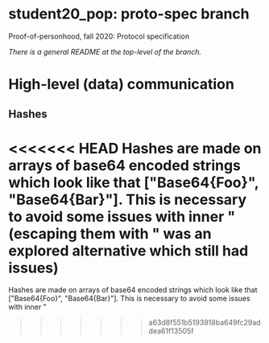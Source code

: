 # student20_pop: proto-spec branch
Proof-of-personhood, fall 2020: Protocol specification

_There is a general README at the top-level of the branch._

# High-level (data) communication

## Hashes
<<<<<<< HEAD
Hashes are made on arrays of base64 encoded strings which look like that ["Base64{Foo}", "Base64{Bar}"]. This is necessary to avoid some issues with inner " (escaping them with \" was an explored alternative which still had issues)
=======
Hashes are made on arrays of base64 encoded strings which look like that ["Base64{Foo}", "Base64{Bar}"]. This is necessary to avoid some issues with inner "
>>>>>>> a63d8f551b5193918ba649fc29addea61f13505f
